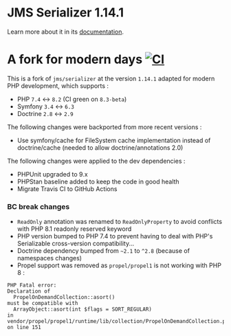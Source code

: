 JMS Serializer 1.14.1
==========

Learn more about it in its [documentation](http://jmsyst.com/libs/serializer/1.x).

A fork for modern days [![CI](https://github.com/gammadia/jms-serializer-1.x/actions/workflows/ci.yaml/badge.svg)](https://github.com/gammadia/jms-serializer-1.x/actions/workflows/ci.yaml)
==========

This is a fork of `jms/serializer` at the version `1.14.1` adapted for modern PHP development, which supports :

* PHP `7.4` <-> `8.2` (CI green on `8.3-beta`)
* Symfony `3.4` <-> `6.3`
* Doctrine `2.8` <-> `2.9`

The following changes were backported from more recent versions :

* Use symfony/cache for FileSystem cache implementation instead of doctrine/cache (needed to allow doctrine/annotations 2.0)

The following changes were applied to the dev dependencies :

* PHPUnit upgraded to 9.x
* PHPStan baseline added to keep the code in good health
* Migrate Travis CI to GitHub Actions

### BC break changes

* `ReadOnly` annotation was renamed to `ReadOnlyProperty` to avoid conflicts with PHP 8.1 readonly reserved keyword
* PHP version bumped to PHP 7.4 to prevent having to deal with PHP's Serializable cross-version compatibility...
* Doctrine dependency bumped from `~2.1` to `^2.8` (because of namespaces changes)
* Propel support was removed as `propel/propel1` is not working with PHP 8 :

```
PHP Fatal error:
Declaration of
  PropelOnDemandCollection::asort()
must be compatible with
  ArrayObject::asort(int $flags = SORT_REGULAR)
in vendor/propel/propel1/runtime/lib/collection/PropelOnDemandCollection.php on line 151
```
